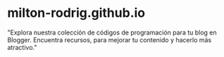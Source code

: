 # milton-rodrig.github.io
"Explora nuestra colección de códigos de programación para tu blog en Blogger. Encuentra recursos, para mejorar tu contenido y hacerlo más atractivo."
